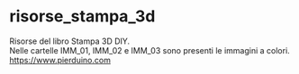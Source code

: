 # risorse_stampa_3d
Risorse del libro Stampa 3D DIY.<br>
Nelle cartelle IMM_01,  IMM_02 e  IMM_03 sono presenti le immagini a colori.<br>
<a href>https://www.pierduino.com</a>
